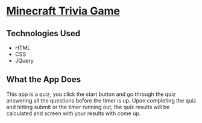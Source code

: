 # [Minecraft Trivia Game](http://suitemel.com/TriviaGame/)

## Technologies Used
* HTML
* CSS
* JQuery

## What the App Does
This app is a quiz, you click the start button and go through the quiz answering all the questions before the timer is up. Upon completing the quiz and hitting submit or the timer running out, the quiz results will be calculated and screen with your results with come up.
